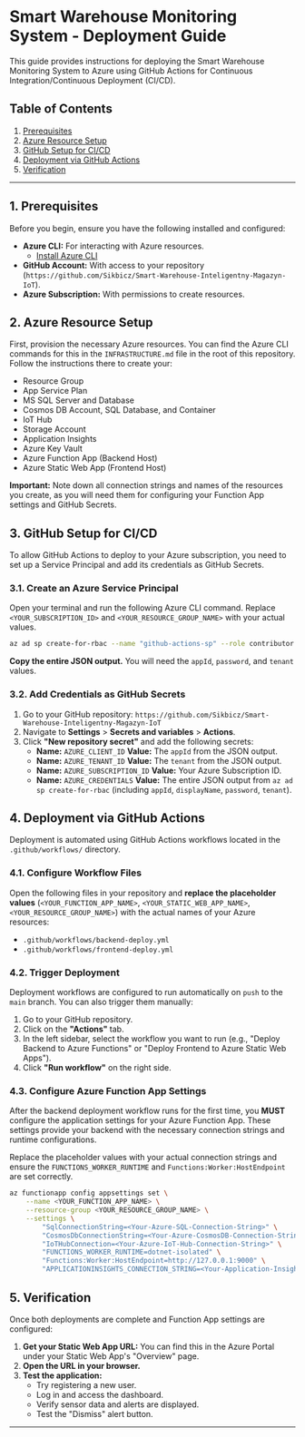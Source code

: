 # Smart Warehouse Monitoring System - Deployment Guide

This guide provides instructions for deploying the Smart Warehouse Monitoring System to Azure using GitHub Actions for Continuous Integration/Continuous Deployment (CI/CD).

## Table of Contents
1.  [Prerequisites](#1-prerequisites)
2.  [Azure Resource Setup](#2-azure-resource-setup)
3.  [GitHub Setup for CI/CD](#3-github-setup-for-cicd)
4.  [Deployment via GitHub Actions](#4-deployment-via-github-actions)
5.  [Verification](#5-verification)

---

## 1. Prerequisites

Before you begin, ensure you have the following installed and configured:

*   **Azure CLI:** For interacting with Azure resources.
    *   [Install Azure CLI](https://docs.microsoft.com/en-us/cli/azure/install-azure-cli)
*   **GitHub Account:** With access to your repository (`https://github.com/Sikbicz/Smart-Warehouse-Inteligentny-Magazyn-IoT`).
*   **Azure Subscription:** With permissions to create resources.

## 2. Azure Resource Setup

First, provision the necessary Azure resources. You can find the Azure CLI commands for this in the `INFRASTRUCTURE.md` file in the root of this repository. Follow the instructions there to create your:

*   Resource Group
*   App Service Plan
*   MS SQL Server and Database
*   Cosmos DB Account, SQL Database, and Container
*   IoT Hub
*   Storage Account
*   Application Insights
*   Azure Key Vault
*   Azure Function App (Backend Host)
*   Azure Static Web App (Frontend Host)

**Important:** Note down all connection strings and names of the resources you create, as you will need them for configuring your Function App settings and GitHub Secrets.

## 3. GitHub Setup for CI/CD

To allow GitHub Actions to deploy to your Azure subscription, you need to set up a Service Principal and add its credentials as GitHub Secrets.

### 3.1. Create an Azure Service Principal

Open your terminal and run the following Azure CLI command. Replace `<YOUR_SUBSCRIPTION_ID>` and `<YOUR_RESOURCE_GROUP_NAME>` with your actual values.

```bash
az ad sp create-for-rbac --name "github-actions-sp" --role contributor --scopes /subscriptions/<YOUR_SUBSCRIPTION_ID>/resourceGroups/<YOUR_RESOURCE_GROUP_NAME> --json
```

**Copy the entire JSON output.** You will need the `appId`, `password`, and `tenant` values.

### 3.2. Add Credentials as GitHub Secrets

1.  Go to your GitHub repository: `https://github.com/Sikbicz/Smart-Warehouse-Inteligentny-Magazyn-IoT`
2.  Navigate to **Settings** > **Secrets and variables** > **Actions**.
3.  Click **"New repository secret"** and add the following secrets:
    *   **Name:** `AZURE_CLIENT_ID`
        **Value:** The `appId` from the JSON output.
    *   **Name:** `AZURE_TENANT_ID`
        **Value:** The `tenant` from the JSON output.
    *   **Name:** `AZURE_SUBSCRIPTION_ID`
        **Value:** Your Azure Subscription ID.
    *   **Name:** `AZURE_CREDENTIALS`
        **Value:** The entire JSON output from `az ad sp create-for-rbac` (including `appId`, `displayName`, `password`, `tenant`).

## 4. Deployment via GitHub Actions

Deployment is automated using GitHub Actions workflows located in the `.github/workflows/` directory.

### 4.1. Configure Workflow Files

Open the following files in your repository and **replace the placeholder values** (`<YOUR_FUNCTION_APP_NAME>`, `<YOUR_STATIC_WEB_APP_NAME>`, `<YOUR_RESOURCE_GROUP_NAME>`) with the actual names of your Azure resources:

*   `.github/workflows/backend-deploy.yml`
*   `.github/workflows/frontend-deploy.yml`

### 4.2. Trigger Deployment

Deployment workflows are configured to run automatically on `push` to the `main` branch. You can also trigger them manually:

1.  Go to your GitHub repository.
2.  Click on the **"Actions"** tab.
3.  In the left sidebar, select the workflow you want to run (e.g., "Deploy Backend to Azure Functions" or "Deploy Frontend to Azure Static Web Apps").
4.  Click **"Run workflow"** on the right side.

### 4.3. Configure Azure Function App Settings

After the backend deployment workflow runs for the first time, you **MUST** configure the application settings for your Azure Function App. These settings provide your backend with the necessary connection strings and runtime configurations.

Replace the placeholder values with your actual connection strings and ensure the `FUNCTIONS_WORKER_RUNTIME` and `Functions:Worker:HostEndpoint` are set correctly.

```bash
az functionapp config appsettings set \
    --name <YOUR_FUNCTION_APP_NAME> \
    --resource-group <YOUR_RESOURCE_GROUP_NAME> \
    --settings \
        "SqlConnectionString=<Your-Azure-SQL-Connection-String>" \
        "CosmosDbConnectionString=<Your-Azure-CosmosDB-Connection-String>" \
        "IoTHubConnection=<Your-Azure-IoT-Hub-Connection-String>" \
        "FUNCTIONS_WORKER_RUNTIME=dotnet-isolated" \
        "Functions:Worker:HostEndpoint=http://127.0.0.1:9000" \
        "APPLICATIONINSIGHTS_CONNECTION_STRING=<Your-Application-Insights-Connection-String>"
```

## 5. Verification

Once both deployments are complete and Function App settings are configured:

1.  **Get your Static Web App URL:** You can find this in the Azure Portal under your Static Web App's "Overview" page.
2.  **Open the URL in your browser.**
3.  **Test the application:**
    *   Try registering a new user.
    *   Log in and access the dashboard.
    *   Verify sensor data and alerts are displayed.
    *   Test the "Dismiss" alert button.

---

